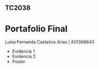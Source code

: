 ## TC2038 
# Portafolio Final 

Luisa Fernanda Castaños Arias | A01366643

- Evidencia 1
- Evidencia 2
- Poster
